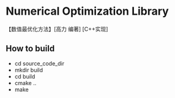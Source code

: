 # Numerical Optimization Library
【数值最优化方法】[高力 编著] [C++实现]

## How to build

- cd source_code_dir
- mkdir build
- cd build
- cmake ..
- make